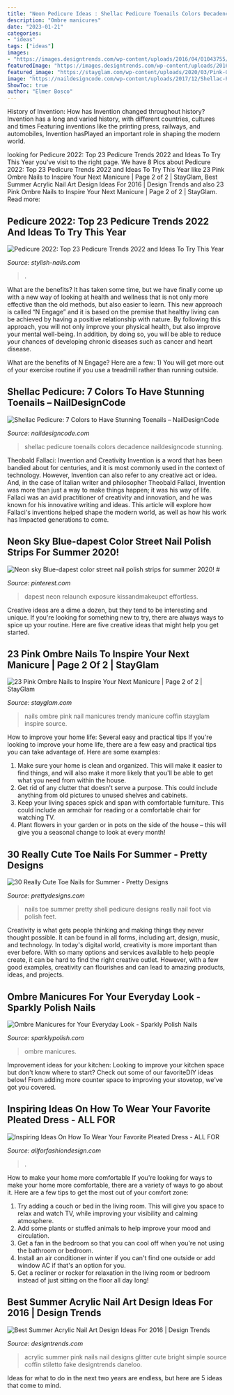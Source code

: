 ```yaml
---
title: "Neon Pedicure Ideas : Shellac Pedicure Toenails Colors Decadence Naildesigncode Stunning"
description: "Ombre manicures"
date: "2023-01-21"
categories:
- "ideas"
tags: ["ideas"]
images:
- "https://images.designtrends.com/wp-content/uploads/2016/04/01043755/Pink-Acrylic-Nails-With-Glitter.jpg"
featuredImage: "https://images.designtrends.com/wp-content/uploads/2016/04/01043755/Pink-Acrylic-Nails-With-Glitter.jpg"
featured_image: "https://stayglam.com/wp-content/uploads/2020/03/Pink-Ombre-Coffin-Nails.jpg"
image: "https://naildesigncode.com/wp-content/uploads/2017/12/Shellac-Pedicure.jpg"
ShowToc: true
author: "Elmer Bosco"
---
```



History of Invention: How has Invention changed throughout history?
Invention has a long and varied history, with different countries, cultures and times Featuring inventions like the printing press, railways, and automobiles, Invention hasPlayed an important role in shaping the modern world.

	

		
looking for Pedicure 2022: Top 23 Pedicure Trends 2022 and Ideas To Try This Year you've visit to the right page. We have 8 Pics about Pedicure 2022: Top 23 Pedicure Trends 2022 and Ideas To Try This Year like 23 Pink Ombre Nails to Inspire Your Next Manicure | Page 2 of 2 | StayGlam, Best Summer Acrylic Nail Art Design Ideas For 2016 | Design Trends and also 23 Pink Ombre Nails to Inspire Your Next Manicure | Page 2 of 2 | StayGlam. Read more:
		
    
## Pedicure 2022: Top 23 Pedicure Trends 2022 And Ideas To Try This Year

<img loading=lazy src="https://stylish-nails.com/wp-content/uploads/2021/05/pedicure-ideas-2022-1-401x400.jpg" onerror="this.onerror=null;this.src='https://tse3.mm.bing.net/th?id=OIP.rCVTVwvBugyGJZ2yZAxe8AAAAA&amp;pid=15.1';" alt="Pedicure 2022: Top 23 Pedicure Trends 2022 and Ideas To Try This Year">

_Source: stylish-nails.com_

>. 

	

What are the benefits?
It has taken some time, but we have finally come up with a new way of looking at health and wellness that is not only more effective than the old methods, but also easier to learn. This new approach is called “N Engage” and it is based on the premise that healthy living can be achieved by having a positive relationship with nature.
By following this approach, you will not only improve your physical health, but also improve your mental well-being. In addition, by doing so, you will be able to reduce your chances of developing chronic diseases such as cancer and heart disease.

What are the benefits of N Engage? Here are a few: 
        1) You will get more out of your exercise routine if you use a treadmill rather than running outside.

    
## Shellac Pedicure: 7 Colors To Have Stunning Toenails – NailDesignCode

<img loading=lazy src="https://naildesigncode.com/wp-content/uploads/2017/12/Shellac-Pedicure.jpg" onerror="this.onerror=null;this.src='https://tse1.mm.bing.net/th?id=OIP.s5ulVQhkbK7YOFqgrH-57AHaDz&amp;pid=15.1';" alt="Shellac Pedicure: 7 Colors to Have Stunning Toenails – NailDesignCode">

_Source: naildesigncode.com_

>shellac pedicure toenails colors decadence naildesigncode stunning. 

	

Theobald Fallaci: Invention and Creativity
Invention is a word that has been bandied about for centuries, and it is most commonly used in the context of technology. However, Invention can also refer to any creative act or idea. And, in the case of Italian writer and philosopher Theobald Fallaci, Invention was more than just a way to make things happen; it was his way of life. Fallaci was an avid practitioner of creativity and innovation, and he was known for his innovative writing and ideas. This article will explore how Fallaci's inventions helped shape the modern world, as well as how his work has Impacted generations to come.

    
## Neon Sky Blue-dapest Color Street Nail Polish Strips For Summer 2020! #

<img loading=lazy src="https://i.pinimg.com/736x/ef/26/f1/ef26f16d6d1444f69fe60cafab982258.jpg" onerror="this.onerror=null;this.src='https://tse2.mm.bing.net/th?id=OIP.95CSZ-iZeLSlrcKQesdqXgHaJ3&amp;pid=15.1';" alt="Neon sky Blue-dapest color street nail polish strips for summer 2020! #">

_Source: pinterest.com_

>dapest neon relaunch exposure kissandmakeupct effortless. 

	

Creative ideas are a dime a dozen, but they tend to be interesting and unique. If you're looking for something new to try, there are always ways to spice up your routine. Here are five creative ideas that might help you get started.

    
## 23 Pink Ombre Nails To Inspire Your Next Manicure | Page 2 Of 2 | StayGlam

<img loading=lazy src="https://stayglam.com/wp-content/uploads/2020/03/Pink-Ombre-Coffin-Nails.jpg" onerror="this.onerror=null;this.src='https://tse1.mm.bing.net/th?id=OIP.Jdp6CXYQssKhfG5APPJFXwHaLH&amp;pid=15.1';" alt="23 Pink Ombre Nails to Inspire Your Next Manicure | Page 2 of 2 | StayGlam">

_Source: stayglam.com_

>nails ombre pink nail manicures trendy manicure coffin stayglam inspire source. 

	

How to improve your home life: Several easy and practical tips
If you're looking to improve your home life, there are a few easy and practical tips you can take advantage of. Here are some examples:
1. Make sure your home is clean and organized. This will make it easier to find things, and will also make it more likely that you'll be able to get what you need from within the house.
2. Get rid of any clutter that doesn't serve a purpose. This could include anything from old pictures to unused shelves and cabinets.
3. Keep your living spaces spick and span with comfortable furniture. This could include an armchair for reading or a comfortable chair for watching TV. 
4. Plant flowers in your garden or in pots on the side of the house – this will give you a seasonal change to look at every month! 

    
## 30 Really Cute Toe Nails For Summer - Pretty Designs

<img loading=lazy src="http://www.prettydesigns.com/wp-content/uploads/2016/07/Shell-Toe-Nails.jpg" onerror="this.onerror=null;this.src='https://tse4.mm.bing.net/th?id=OIP.tuxY1wniYCGMmbeA9uBDVQHaJ3&amp;pid=15.1';" alt="30 Really Cute Toe Nails for Summer - Pretty Designs">

_Source: prettydesigns.com_

>nails toe summer pretty shell pedicure designs really nail foot via polish feet. 

	

Creativity is what gets people thinking and making things they never thought possible. It can be found in all forms, including art, design, music, and technology. In today's digital world, creativity is more important than ever before. With so many options and services available to help people create, it can be hard to find the right creative outlet. However, with a few good examples, creativity can flourishes and can lead to amazing products, ideas, and projects.

    
## Ombre Manicures For Your Everyday Look - Sparkly Polish Nails

<img loading=lazy src="http://www.sparklypolish.com/wp-content/uploads/2019/09/ombre.jpg" onerror="this.onerror=null;this.src='https://tse3.mm.bing.net/th?id=OIP.2eBBaCDwgu307b_CtD2MDwHaHa&amp;pid=15.1';" alt="Ombre Manicures for Your Everyday Look - Sparkly Polish Nails">

_Source: sparklypolish.com_

>ombre manicures. 

	

Improvement ideas for your kitchen:
Looking to improve your kitchen space but don't know where to start? Check out some of our favoriteDIY ideas below! From adding more counter space to improving your stovetop, we've got you covered.

    
## Inspiring Ideas On How To Wear Your Favorite Pleated Dress - ALL FOR

<img loading=lazy src="https://allforfashiondesign.com/wp-content/uploads/2019/08/Pleated-Dress4-600x900.jpg" onerror="this.onerror=null;this.src='https://tse1.mm.bing.net/th?id=OIP.SJ_JiHrwAY7Fn3sF_2dDsQHaLH&amp;pid=15.1';" alt="Inspiring Ideas On How To Wear Your Favorite Pleated Dress - ALL FOR">

_Source: allforfashiondesign.com_

>. 

	

How to make your home more comfortable
If you're looking for ways to make your home more comfortable, there are a variety of ways to go about it. Here are a few tips to get the most out of your comfort zone: 
1. Try adding a couch or bed in the living room. This will give you space to relax and watch TV, while improving your visibility and calming atmosphere. 
2. Add some plants or stuffed animals to help improve your mood and circulation. 
3. Get a fan in the bedroom so that you can cool off when you're not using the bathroom or bedroom. 
4. Install an air conditioner in winter if you can't find one outside or add window AC if that's an option for you. 
5. Get a recliner or rocker for relaxation in the living room or bedroom instead of just sitting on the floor all day long!

    
## Best Summer Acrylic Nail Art Design Ideas For 2016 | Design Trends

<img loading=lazy src="https://images.designtrends.com/wp-content/uploads/2016/04/01043755/Pink-Acrylic-Nails-With-Glitter.jpg" onerror="this.onerror=null;this.src='https://tse2.mm.bing.net/th?id=OIP._9oKf0mJ7ZIHoL6yDgCSIwHaJQ&amp;pid=15.1';" alt="Best Summer Acrylic Nail Art Design Ideas For 2016 | Design Trends">

_Source: designtrends.com_

>acrylic summer pink nails nail designs glitter cute bright simple source coffin stiletto fake designtrends daneloo. 

	

Ideas for what to do in the next two years are endless, but here are 5 ideas that come to mind. 

